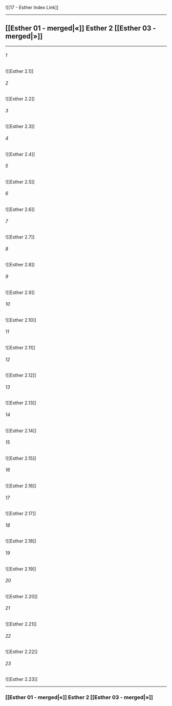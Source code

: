 ![[17 - Esther Index Link]]

---
##  [[Esther 01 - merged|«]] Esther 2 [[Esther 03 - merged|»]]

---

###### 1
![[Esther 2.1]] 

###### 2
![[Esther 2.2]] 

###### 3
![[Esther 2.3]] 

###### 4
![[Esther 2.4]]

###### 5 
![[Esther 2.5]] 

###### 6
![[Esther 2.6]] 

###### 7
![[Esther 2.7]] 

###### 8
![[Esther 2.8]] 

###### 9
![[Esther 2.9]] 

###### 10
![[Esther 2.10]] 

###### 11
![[Esther 2.11]] 

###### 12
![[Esther 2.12]]

###### 13
![[Esther 2.13]] 

###### 14
![[Esther 2.14]] 

###### 15
![[Esther 2.15]]

###### 16
![[Esther 2.16]] 

###### 17
![[Esther 2.17]]

###### 18
![[Esther 2.18]] 

###### 19
![[Esther 2.19]] 

###### 20
![[Esther 2.20]]

###### 21
![[Esther 2.21]] 

###### 22
![[Esther 2.22]] 

###### 23
![[Esther 2.23]]


---
###  [[Esther 01 - merged|«]] Esther 2 [[Esther 03 - merged|»]]